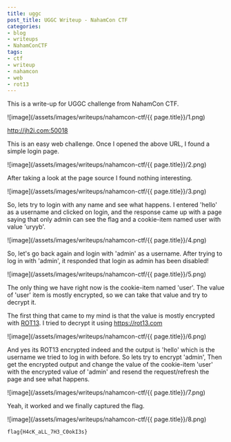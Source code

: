 ```yaml
---
title: uggc
post_title: UGGC Writeup - NahamCon CTF
categories:
- blog
- writeups
- NahamConCTF
tags:
- ctf
- writeup
- nahamcon
- web
- rot13
---
```


This is a write-up for UGGC challenge from NahamCon CTF.

![image](/assets/images/writeups/nahamcon-ctf/{{ page.title}}/1.png)

<http://jh2i.com:50018>

This is an easy web challenge. Once I opened the above URL, I found a simple login page.

![image](/assets/images/writeups/nahamcon-ctf/{{ page.title}}/2.png)

After taking a look at the page source I found nothing interesting.

![image](/assets/images/writeups/nahamcon-ctf/{{ page.title}}/3.png)

So, lets try to login with any name and see what happens. I entered 'hello' as a username and clicked on login, and the response came up with a page saying that only admin can see the flag and a cookie-item named user with value 'uryyb'.

![image](/assets/images/writeups/nahamcon-ctf/{{ page.title}}/4.png)

So, let's go back again and login with 'admin' as a username. After trying to log in with 'admin', it responded that login as admin has been disabled!

![image](/assets/images/writeups/nahamcon-ctf/{{ page.title}}/5.png)

The only thing we have right now is the cookie-item named 'user'. The value of 'user' item is mostly encrypted, so we can take that value and try to decrypt it. 

The first thing that came to my mind is that the value is mostly encrypted with [ROT13](https://en.wikipedia.org/wiki/ROT13). I tried to decrypt it using <https://rot13.com>

![image](/assets/images/writeups/nahamcon-ctf/{{ page.title}}/6.png)

And yes its ROT13 encrypted indeed and the output is 'hello' which is the username we tried to log in with before. So lets try to encrypt 'admin', Then get the encrypted output and change the value of the cookie-item 'user' with the encrypted value of 'admin' and resend the request/refresh the page and see what happens.

![image](/assets/images/writeups/nahamcon-ctf/{{ page.title}}/7.png)

Yeah, it worked and we finally captured the flag. 

 ![image](/assets/images/writeups/nahamcon-ctf/{{ page.title}}/8.png)
 
`flag{H4cK_aLL_7H3_C0okI3s}`

